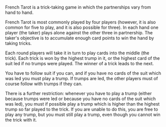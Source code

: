 French Tarot is a trick-taking game in which the partnerships vary from hand to
hand.

French Tarot is most commonly played by four players (however, it is also common
for five to play, and it is also possible for three).
In each hand one player (the taker) plays alone against the other three in
partnership.
The taker's objective is to accumulate enough card points to win the hand by
taking tricks. 

Each round players will take it in turn to play cards into the middle (the trick).
Each trick is won by the highest trump in it, or the highest card of the suit
led if no trumps were played. The winner of a trick leads to the next.

You have to follow suit if you can, and if you have no cards of the suit which
was led you must play a trump. If trumps are led, the other players must of
course follow with trumps if they can.

There is a further restriction: whenever you have to play a trump (either
because trumps were led or because you have no cards of the suit which was led),
you must if possible play a trump which is higher than the highest trump so far
played to the trick. If you are unable to do this, you are free to play any
trump, but you must still play a trump, even though you cannot win the trick
with it. 
